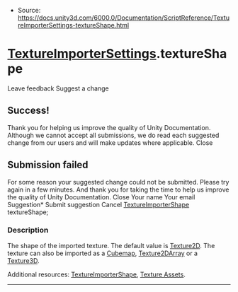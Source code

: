 * Source: https://docs.unity3d.com/6000.0/Documentation/ScriptReference/TextureImporterSettings-textureShape.html

#  [TextureImporterSettings](https://docs.unity3d.com/6000.0/Documentation/ScriptReference/TextureImporterSettings.html).textureShape
Leave feedback
Suggest a change
## Success!
Thank you for helping us improve the quality of Unity Documentation. Although we cannot accept all submissions, we do read each suggested change from our users and will make updates where applicable.
Close
## Submission failed
For some reason your suggested change could not be submitted. Please <a>try again</a> in a few minutes. And thank you for taking the time to help us improve the quality of Unity Documentation.
Close
Your name Your email Suggestion* Submit suggestion
Cancel
[TextureImporterShape](https://docs.unity3d.com/6000.0/Documentation/ScriptReference/TextureImporterShape.html) textureShape; 
### Description
The shape of the imported texture.
The default value is [Texture2D](https://docs.unity3d.com/6000.0/Documentation/ScriptReference/Texture2D.html). The texture can also be imported as a [Cubemap](https://docs.unity3d.com/6000.0/Documentation/ScriptReference/Cubemap.html), [Texture2DArray](https://docs.unity3d.com/6000.0/Documentation/ScriptReference/Texture2DArray.html) or a [Texture3D](https://docs.unity3d.com/6000.0/Documentation/ScriptReference/Texture3D.html).  
  
Additional resources: [TextureImporterShape](https://docs.unity3d.com/6000.0/Documentation/ScriptReference/TextureImporterShape.html), [Texture Assets](https://docs.unity3d.com/6000.0/Documentation/Manual/Textures.html).
* * *

